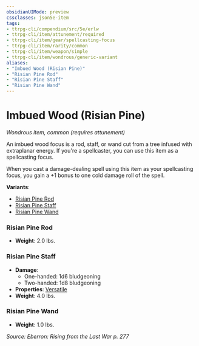 ```yaml
---
obsidianUIMode: preview
cssclasses: json5e-item
tags:
- ttrpg-cli/compendium/src/5e/erlw
- ttrpg-cli/item/attunement/required
- ttrpg-cli/item/gear/spellcasting-focus
- ttrpg-cli/item/rarity/common
- ttrpg-cli/item/weapon/simple
- ttrpg-cli/item/wondrous/generic-variant
aliases: 
- "Imbued Wood (Risian Pine)"
- "Risian Pine Rod"
- "Risian Pine Staff"
- "Risian Pine Wand"
---
```

# Imbued Wood (Risian Pine)
*Wondrous item, common (requires attunement)*  



An imbued wood focus is a rod, staff, or wand cut from a tree infused with extraplanar energy. If you're a spellcaster, you can use this item as a spellcasting focus.

When you cast a damage-dealing spell using this item as your spellcasting focus, you gain a +1 bonus to one cold damage roll of the spell.

**Variants**:
- [Risian Pine Rod](#Risian%20Pine%20Rod)
- [Risian Pine Staff](#Risian%20Pine%20Staff)
- [Risian Pine Wand](#Risian%20Pine%20Wand)

### Risian Pine Rod

- **Weight**: 2.0 lbs.

### Risian Pine Staff

- **Damage**:
  - One-handed: 1d6 bludgeoning
  - Two-handed: 1d8 bludgeoning
- **Properties**: [Versatile](Misc%20Files/CLI/rules/item-properties.md#Versatile)
- **Weight**: 4.0 lbs.

### Risian Pine Wand

- **Weight**: 1.0 lbs.


*Source: Eberron: Rising from the Last War p. 277*